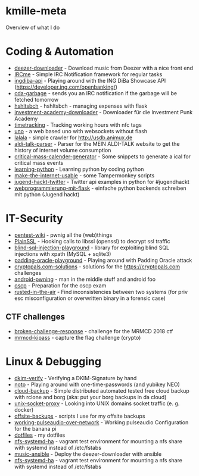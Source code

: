 # kmille-meta
Overview of what I do

# Coding & Automation
- [deezer-downloader](https://github.com/kmille/deezer-downloader) - Download music from Deezer with a nice front end
- [IRCme](https://github.com/kmille/IRCme) - Simple IRC Notification framework for regular tasks
- [ingdiba-api](https://github.com/kmille/ingdiba-api) - Playing around with the ING DiBa Showcase API (https://developer.ing.com/openbanking/)
- [cda-garbage](https://github.com/kmille/cda-garbage) - sends you an IRC notification if the garbage will be fetched tomorrow
- [hshltsbch](https://github.com/kmille/hshltsbch) - hshltsbch - managing expenses with flask
- [investment-academy-downloader](https://github.com/kmille/investment-academy-downloader) - Downloader für die Investment Punk Academy
- [timetracking](https://github.com/kmille/timetracking) - Tracking working hours with nfc tags
- [uno](https://github.com/kmille/uno) - a web based uno with websockets without flash
- [lalala](https://github.com/kmille/lalala) - simple crawler for http://usdb.animux.de
- [aldi-talk-parser](https://github.com/kmille/aldi-talk-parser) - Parser for the MEIN ALDI-TALK website to get the history of internet volume consumption
- [critical-mass-calender-generator](https://github.com/kmille/critical-mass-calender-generator) - Some snippets to generate a ical for critical mass events
- [learning-python](https://github.com/kmille/learning-python) - Learning python by coding python
- [make-the-internet-usable](https://github.com/kmille/make-the-internet-usable) - some Tampermonkey scripts
- [jugend-hackt-twitter](https://github.com/kmille/jugend-hackt-twitter) - Twitter api examples in python for #jugendhackt
- [webprogrammierung-mit-flask](https://github.com/kmille/webprogrammierung-mit-flask) - einfache python backends schreiben mit python (Jugend hackt)

# IT-Security
- [pentest-wiki](https://github.com/kmille/pentest-wiki) - pwnig all the (web)things
- [PlainSSL](https://github.com/kmille/PlainSSL) - Hooking calls to libssl (openssl) to decrypt ssl traffic
- [blind-sql-injection-playground](https://github.com/kmille/blind-sql-injection-playground) - library for exploiting blind SQL injections with xpath (MySQL + sqlite3)
- [padding-oracle-playground](https://github.com/kmille/padding-oracle-playground) - Playing around with Padding Oracle attack
- [cryptopals.com-solutions](https://github.com/kmille/cryptopals.com-solutions) - solutions for the https://cryptopals.com challenges
- [android-pwning](https://github.com/kmille/android-pwning) - man in the middle stuff and android foo
- [oscp](https://github.com/kmille/oscp) - Preparation for the oscp exam
- [rusted-in-the-air](https://github.com/kmille/rusted-in-the-air) - Find inconsistencies between two systems (for priv esc misconfiguration or overwritten binary in a forensic case)
## CTF challenges
- [broken-challenge-response](https://github.com/kmille/broken-challenge-response) - challenge for the MRMCD 2018 ctf
- [mrmcd-kipass](https://github.com/kmille/mrmcd-kipass) - capture the flag challenge (crypto)


# Linux & Debugging
- [dkim-verify](https://github.com/kmille/dkim-verify) - Verifying a DKIM-Signature by hand
- [notp](https://github.com/kmille/notp) - Playing around with one-time-passwords (and yubikey NEO)
- [cloud-backup](https://github.com/kmille/cloud-backup) - Simple distributed automated tested free cloud backup with rclone and borg (aka: put your borg backups in da cloud)
- [unix-socket-proxy](https://github.com/kmille/unix-socket-proxy) - Looking into UNIX domains socket traffic (e. g. docker)
- [offsite-backups](https://github.com/kmille/offsite-backups) - scripts I use for my offsite backups
- [working-pulseaudio-over-network](https://github.com/kmille/working-pulseaudio-over-network) - Working pulseaudio Configuration for the banana pi
- [dotfiles](https://github.com/kmille/dotfiles) - my dotfiles
- [nfs-systemd-ha](https://github.com/kmille/nfs-systemd-ha/tree/master) - vagrant test environment for mounting a nfs share with systemd instead of /etc/fstabs
- [music-ansible](https://github.com/kmille/music-ansible) - Deploy the deezer-downloader with ansible
- [nfs-systemd-ha](https://github.com/kmille/nfs-systemd-ha) - vagrant test environment for mounting a nfs share with systemd instead of /etc/fstabs
